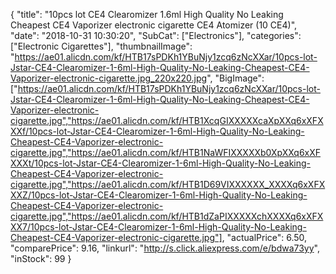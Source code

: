 {
	"title": "10pcs lot CE4 Clearomizer 1.6ml High Quality No Leaking Cheapest CE4 Vaporizer electronic cigarette CE4 Atomizer (10 CE4)",
	"date": "2018-10-31 10:30:20",
	"SubCat": ["Electronics"],
	"categories": ["Electronic Cigarettes"],
	"thumbnailImage": "https://ae01.alicdn.com/kf/HTB17sPDKh1YBuNjy1zcq6zNcXXar/10pcs-lot-Jstar-CE4-Clearomizer-1-6ml-High-Quality-No-Leaking-Cheapest-CE4-Vaporizer-electronic-cigarette.jpg_220x220.jpg",
	"BigImage": ["https://ae01.alicdn.com/kf/HTB17sPDKh1YBuNjy1zcq6zNcXXar/10pcs-lot-Jstar-CE4-Clearomizer-1-6ml-High-Quality-No-Leaking-Cheapest-CE4-Vaporizer-electronic-cigarette.jpg","https://ae01.alicdn.com/kf/HTB1XcqGIXXXXXcaXpXXq6xXFXXXf/10pcs-lot-Jstar-CE4-Clearomizer-1-6ml-High-Quality-No-Leaking-Cheapest-CE4-Vaporizer-electronic-cigarette.jpg","https://ae01.alicdn.com/kf/HTB1NaWFIXXXXXb0XpXXq6xXFXXXt/10pcs-lot-Jstar-CE4-Clearomizer-1-6ml-High-Quality-No-Leaking-Cheapest-CE4-Vaporizer-electronic-cigarette.jpg","https://ae01.alicdn.com/kf/HTB1D69VIXXXXXX_XXXXq6xXFXXXZ/10pcs-lot-Jstar-CE4-Clearomizer-1-6ml-High-Quality-No-Leaking-Cheapest-CE4-Vaporizer-electronic-cigarette.jpg","https://ae01.alicdn.com/kf/HTB1dZaPIXXXXXchXXXXq6xXFXXX7/10pcs-lot-Jstar-CE4-Clearomizer-1-6ml-High-Quality-No-Leaking-Cheapest-CE4-Vaporizer-electronic-cigarette.jpg"],
	"actualPrice": 6.50,
	"comparePrice": 9.16,
	"linkurl": "http://s.click.aliexpress.com/e/bdwa73yy",
	"inStock": 99
}
